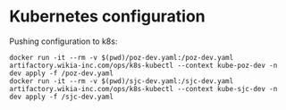 Kubernetes configuration
===

Pushing configuration to k8s:

```
docker run -it --rm -v $(pwd)/poz-dev.yaml:/poz-dev.yaml artifactory.wikia-inc.com/ops/k8s-kubectl --context kube-poz-dev -n dev apply -f /poz-dev.yaml
docker run -it --rm -v $(pwd)/sjc-dev.yaml:/sjc-dev.yaml artifactory.wikia-inc.com/ops/k8s-kubectl --context kube-sjc-dev -n dev apply -f /sjc-dev.yaml
```

